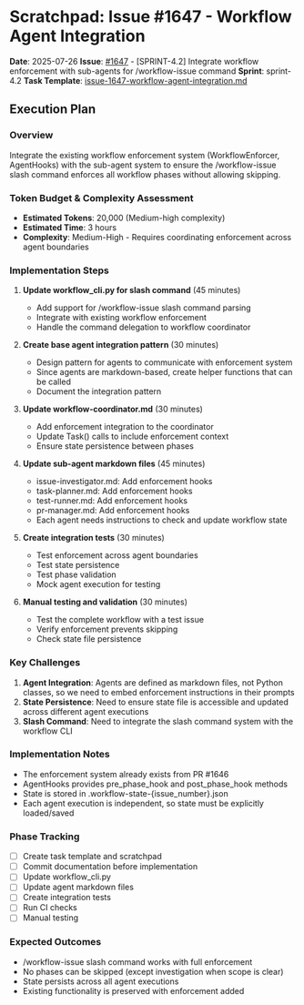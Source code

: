 # Scratchpad: Issue #1647 - Workflow Agent Integration

**Date**: 2025-07-26
**Issue**: [#1647](https://github.com/owner/repo/issues/1647) - [SPRINT-4.2] Integrate workflow enforcement with sub-agents for /workflow-issue command
**Sprint**: sprint-4.2
**Task Template**: [issue-1647-workflow-agent-integration.md](../task-templates/issue-1647-workflow-agent-integration.md)

## Execution Plan

### Overview
Integrate the existing workflow enforcement system (WorkflowEnforcer, AgentHooks) with the sub-agent system to ensure the /workflow-issue slash command enforces all workflow phases without allowing skipping.

### Token Budget & Complexity Assessment
- **Estimated Tokens**: 20,000 (Medium-high complexity)
- **Estimated Time**: 3 hours
- **Complexity**: Medium-High - Requires coordinating enforcement across agent boundaries

### Implementation Steps

1. **Update workflow_cli.py for slash command** (45 minutes)
   - Add support for /workflow-issue slash command parsing
   - Integrate with existing workflow enforcement
   - Handle the command delegation to workflow coordinator

2. **Create base agent integration pattern** (30 minutes)
   - Design pattern for agents to communicate with enforcement system
   - Since agents are markdown-based, create helper functions that can be called
   - Document the integration pattern

3. **Update workflow-coordinator.md** (30 minutes)
   - Add enforcement integration to the coordinator
   - Update Task() calls to include enforcement context
   - Ensure state persistence between phases

4. **Update sub-agent markdown files** (45 minutes)
   - issue-investigator.md: Add enforcement hooks
   - task-planner.md: Add enforcement hooks
   - test-runner.md: Add enforcement hooks
   - pr-manager.md: Add enforcement hooks
   - Each agent needs instructions to check and update workflow state

5. **Create integration tests** (30 minutes)
   - Test enforcement across agent boundaries
   - Test state persistence
   - Test phase validation
   - Mock agent execution for testing

6. **Manual testing and validation** (30 minutes)
   - Test the complete workflow with a test issue
   - Verify enforcement prevents skipping
   - Check state file persistence

### Key Challenges
1. **Agent Integration**: Agents are defined as markdown files, not Python classes, so we need to embed enforcement instructions in their prompts
2. **State Persistence**: Need to ensure state file is accessible and updated across different agent executions
3. **Slash Command**: Need to integrate the slash command system with the workflow CLI

### Implementation Notes
- The enforcement system already exists from PR #1646
- AgentHooks provides pre_phase_hook and post_phase_hook methods
- State is stored in .workflow-state-{issue_number}.json
- Each agent execution is independent, so state must be explicitly loaded/saved

### Phase Tracking
- [ ] Create task template and scratchpad
- [ ] Commit documentation before implementation
- [ ] Update workflow_cli.py
- [ ] Update agent markdown files
- [ ] Create integration tests
- [ ] Run CI checks
- [ ] Manual testing

### Expected Outcomes
- /workflow-issue slash command works with full enforcement
- No phases can be skipped (except investigation when scope is clear)
- State persists across all agent executions
- Existing functionality is preserved with enforcement added
